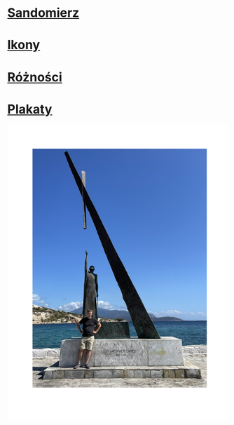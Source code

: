 # <a href="https://pawelciosmak.github.io/portfolio/sandomierz.html">Sandomierz</a>

#  <a href="https://pawelciosmak.github.io/portfolio/ikony.html">Ikony</a>

#  <a href="https://pawelciosmak.github.io/portfolio/varia.html">Różności</a>

#  <a href="https://pawelciosmak.github.io/portfolio/posters.html">Plakaty</a>


 <img src="Pi_2.JPEG" alt="Pitagorio">




